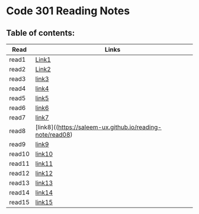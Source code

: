 # Code 301 Reading Notes
## Table of contents:
| Read | Links |
|-------|-------|
|read1  |[Link1](https://saleem-ux.github.io/reading-note/read01)|
|read2  |[Link2](https://saleem-ux.github.io/reading-note/read02)|
|read3  |[link3](https://saleem-ux.github.io/reading-note/read03)|
|read4  |[link4](https://saleem-ux.github.io/reading-note/read04)|
|read5  |[link5](https://saleem-ux.github.io/reading-note/read05)|
|read6  |[link6](https://saleem-ux.github.io/reading-note/read06)|
|read7  |[link7](https://saleem-ux.github.io/reading-note/read07)|
|read8  |[link8]((https://saleem-ux.github.io/reading-note/read08)|
|read9  |[link9](https://saleem-ux.github.io/reading-note/read09)|
|read10 |[link10]()|
|read11 |[link11]()|
|read12 |[link12]()|
|read13 |[link13]()|
|read14 |[link14]()|
|read15 |[link15]()|
